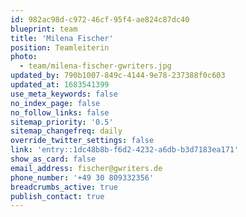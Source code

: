 ```yaml
---
id: 982ac98d-c972-46cf-95f4-ae824c87dc40
blueprint: team
title: 'Milena Fischer'
position: Teamleiterin
photo:
  - team/milena-fischer-gwriters.jpg
updated_by: 790b1007-849c-4144-9e78-237388f0c603
updated_at: 1683541399
use_meta_keywords: false
no_index_page: false
no_follow_links: false
sitemap_priority: '0.5'
sitemap_changefreq: daily
override_twitter_settings: false
link: 'entry::1dc48b8b-f6d2-4232-a6db-b3d7183ea171'
show_as_card: false
email_address: fischer@gwriters.de
phone_number: '+49 30 809332356'
breadcrumbs_active: true
publish_contact: true
---
```

